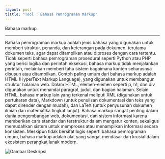 ```yaml
---
layout: post
tittle: "Tool : Bahasa Pemrograman Markup"
---
```


Bahasa markup

---

Bahasa pemrograman markup adalah jenis bahasa yang digunakan untuk memberi struktur, penanda, dan keterangan pada dokumen, terutama dokumen teks, agar dapat ditampilkan atau diproses dengan cara tertentu. Tidak seperti bahasa pemrograman prosedural seperti Python atau PHP yang berisi logika dan perintah eksekusi, bahasa markup tidak menjalankan perintah, melainkan memberi tahu sistem bagaimana konten seharusnya disusun atau ditampilkan. Contoh paling umum dari bahasa markup adalah HTML (HyperText Markup Language), yang digunakan untuk membangun struktur halaman web. Dalam HTML, elemen-elemen seperti p, h1, dan div digunakan untuk menandai paragraf, judul, dan bagian halaman. Selain HTML, bahasa markup lain yang terkenal meliputi XML (digunakan untuk pertukaran data), Markdown (untuk penulisan dokumentasi dan teks yang dapat dirender dengan mudah), dan LaTeX (untuk penyusunan dokumen ilmiah dan matematika tingkat lanjut). Bahasa markup sangat penting dalam dunia pengembangan web, dokumentasi, dan sistem informasi karena memberikan cara standar dan terstruktur dalam mengatur konten, sekaligus memudahkan sistem untuk memproses atau menampilkan informasi secara konsisten. Meskipun tidak bersifat logis seperti bahasa pemrograman umum, bahasa markup adalah alat yang sangat mendasar dan krusial dalam ekosistem perangkat lunak modern.

![Gambar Deskripsi](/images/tool-bahasa-markup.jpg)

